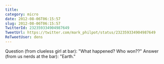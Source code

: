 ```yaml
---
title: 
category: micro
date: 2012-08-06T06:15:57
slug: 2012-08-06T06:15:57
TwitterId: 232359334904987649
TweetUrl: https://twitter.com/mark_philpot/status/232359334904987649
ReTweetUser: dens
---
```


<i class="fa fa-retweet" aria-hidden="true"></i> Question (from clueless girl at bar): "What happened? Who won??" Answer (from us nerds at the bar): "Earth."